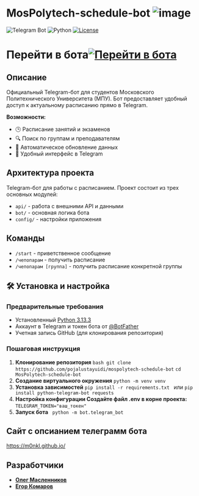 # MosPolytech-schedule-bot ![image](https://github.com/user-attachments/assets/295305e3-acc2-4a2f-9ea4-9951aa0123ef)

![Telegram Bot](https://img.shields.io/badge/Telegram-Bot-blue.svg)
![Python](https://img.shields.io/badge/Python-3.13.3-yellow?logo=python&logoColor=white)
[![License](https://img.shields.io/badge/License-MIT-green.svg)](https://opensource.org/licenses/MIT)

# Перейти в бота[![Перейти в бота](https://img.shields.io/badge/-@MospolytechShedule__Bot-0088CC?style=for-the-badge&logo=telegram)](https://t.me/MospolytechShedule_Bot)
##  Описание
Официальный Telegram-бот для студентов Московского Политехнического Университета (МПУ). Бот предоставляет удобный доступ к актуальному расписанию прямо в Telegram.

**Возможности:**
- 🕒 Расписание занятий и экзаменов
- 🔍 Поиск по группам и преподавателям
- 📅 Автоматическое обновление данных
- 🤖 Удобный интерфейс в Telegram
##  Архитектура проекта
Telegram-бот для работы с расписанием. Проект состоит из трех основных модулей:
- `api/` - работа с внешними API и данными
- `bot/` - основная логика бота
- `config/` - настройки приложения
  

## Команды
- `/start` - приветственное сообщение
- `/чепопарам` -  получить расписание
- `/чепопарам [группа]` - получить расписание конкретной группы

## 🛠 Установка и настройка
### Предварительные требования
- Установленный [Python 3.13.3](https://www.python.org/downloads/)
- Аккаунт в Telegram и токен бота от [@BotFather](https://t.me/BotFather)
- Учетная запись GitHub (для клонирования репозитория)

### Пошаговая инструкция

1. **Клонирование репозитория**
``bash
git clone https://github.com/pojalustayuidi/mospolytech-schedule-bot``
``cd MosPolytech-schedule-bot ``
2. **Создание виртуального окружения**
``python -m venv venv``
3. **Установка зависимостей**
``pip install -r requirements.txt `` или
``pip install python-telegram-bot requests``
4. **Настройка конфигурации
Создайте файл .env в корне проекта:**
``TELEGRAM_TOKEN="ваш_токен"``
5. **Запуск бота**
  `` python -m bot.telegram_bot``


## Сайт с опсианием телеграмм бота
https://m0nkl.github.io/




## Разработчики
- **[Олег Масленников](https://github.com/M0nkl)** 
- **[Егор Комаров](https://github.com/pojalustayuidi)** 
